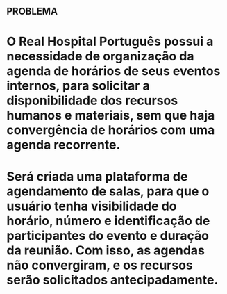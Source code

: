<!DOCTYPE html>
<html lang="en">
<head>
    <meta charset="UTF-8">
    <meta http-equiv="X-UA-Compatible" content="IE=edge">
    <meta name="viewport" content="width=device-width, initial-scale=1.0">
    <title>Projeto_Residência</title>
   
</head>
<body>
<h2> PROBLEMA </h2>
   <h1> O Real Hospital Português possui a necessidade de organização da agenda de horários de seus eventos internos, para solicitar a disponibilidade dos recursos humanos e materiais, sem que haja convergência de horários com uma agenda recorrente.</h1>
   <h1>  Será criada uma plataforma de agendamento de salas, para que o usuário tenha visibilidade do horário, número e identificação de participantes do evento e duração da reunião. Com isso, as agendas não convergiram, e os recursos serão solicitados antecipadamente.</h1>

</body>
</html>
